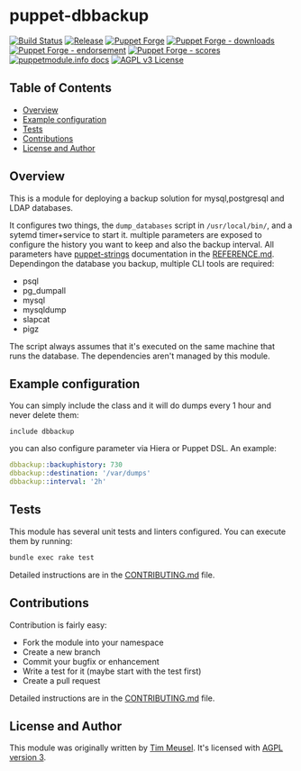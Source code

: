 # puppet-dbbackup

[![Build Status](https://github.com/voxpupuli/puppet-dbbackup/workflows/CI/badge.svg)](https://github.com/voxpupuli/puppet-dbbackup/actions?query=workflow%3ACI)
[![Release](https://github.com/voxpupuli/puppet-dbbackup/actions/workflows/release.yml/badge.svg)](https://github.com/voxpupuli/puppet-dbbackup/actions/workflows/release.yml)
[![Puppet Forge](https://img.shields.io/puppetforge/v/puppet/dbbackup.svg)](https://forge.puppetlabs.com/puppet/dbbackup)
[![Puppet Forge - downloads](https://img.shields.io/puppetforge/dt/puppet/dbbackup.svg)](https://forge.puppetlabs.com/puppet/dbbackup)
[![Puppet Forge - endorsement](https://img.shields.io/puppetforge/e/puppet/dbbackup.svg)](https://forge.puppetlabs.com/puppet/dbbackup)
[![Puppet Forge - scores](https://img.shields.io/puppetforge/f/puppet/dbbackup.svg)](https://forge.puppetlabs.com/puppet/dbbackup)
[![puppetmodule.info docs](http://www.puppetmodule.info/images/badge.png)](http://www.puppetmodule.info/m/puppet-dbbackup)
[![AGPL v3 License](https://img.shields.io/github/license/voxpupuli/puppet-dbbackup.svg)](LICENSE)

## Table of Contents

* [Overview](#overview)
* [Example configuration](#example-configuration)
* [Tests](#tests)
* [Contributions](#contributions)
* [License and Author](#license-and-author)

## Overview

This is a module for deploying a backup solution for mysql,postgresql and LDAP databases.

It configures two things, the `dump_databases` script in `/usr/local/bin/`, and
a sytemd timer+service to start it. multiple parameters are exposed to
configure the history you want to keep and also the backup interval. All
parameters have [puppet-strings](https://puppet.com/docs/puppet/latest/puppet_strings.html)
documentation in the [REFERENCE.md](REFERENCE.md). Dependingon the database you
backup, multiple CLI tools are required:

* psql
* pg_dumpall
* mysql
* mysqldump
* slapcat
* pigz

The script always assumes that it's executed on the same machine that runs the
database. The dependencies aren't managed by this module.

## Example configuration

You can simply include the class and it will do dumps every 1 hour and never
delete them:

```puppet
include dbbackup
```

you can also configure parameter via Hiera or Puppet DSL. An example:

```yaml
dbbackup::backuphistory: 730
dbbackup::destination: '/var/dumps'
dbbackup::interval: '2h'
```

## Tests

This module has several unit tests and linters configured. You can execute them
by running:

```sh
bundle exec rake test
```

Detailed instructions are in the [CONTRIBUTING.md](.github/CONTRIBUTING.md)
file.

## Contributions

Contribution is fairly easy:

* Fork the module into your namespace
* Create a new branch
* Commit your bugfix or enhancement
* Write a test for it (maybe start with the test first)
* Create a pull request

Detailed instructions are in the [CONTRIBUTING.md](.github/CONTRIBUTING.md)
file.

## License and Author

This module was originally written by [Tim Meusel](https://github.com/bastelfreak).
It's licensed with [AGPL version 3](LICENSE).
